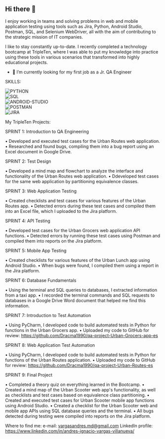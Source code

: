 ## Hi there 👋

I enjoy working in teams and solving problems in web and mobile application testing using tools such as Jira, Python, Android Studio, Postman, SQL, and Selenium WebDriver, all with the aim of contributing to the strategic mission of IT companies.

I like to stay constantly up-to-date. I recently completed a technology bootcamp at TripleTen, where I was able to put my knowledge into practice using these tools in various scenarios that transformed into highly educational projects.

- 🔭 I’m currently looking for my first job as a Jr. QA Engineer


SKILLS:

![PYTHON](https://img.shields.io/badge/PYTHON-20B2AA?style=for-the-badge)</br>
![SQL](https://img.shields.io/badge/SQL-F54927?style=for-the-badge)</br>
![ANDROID-STUDIO](https://img.shields.io/badge/ANDROID-STUDIO-1E4A75?style=for-the-badge)</br>
![POSTMAN](https://img.shields.io/badge/POSTMAN-BA7929?style=for-the-badge)</br>
![JIRA](https://img.shields.io/badge/JIRA-3B3937?style=for-the-badge)</br>

My TripleTen Projects: 

SPRINT 1: Introduction to QA Engineering

• Developed and executed test cases for the Urban Routes web application.
• Researched and found bugs, compiling them into a bug report using an Excel document in Google Drive.


SPRINT 2: Test Design

• Developed a mind map and flowchart to analyze the interface and functionality of the Urban Routes web application.
• Ddeveloped test cases for the same web application by partitioning equivalence classes.

SPRINT 3: Web Application Testing

• Created checklists and test cases for various features of the Urban Routes app.
• Detected errors during these test cases and compiled them into an Excel file, which I uploaded to the Jira platform.

SPRINT 4: API Testing

• Developed test cases for the Urban Grocers web application API functions.
• Detected errors by running these test cases using Postman and compiled them into reports on the Jira platform.

SPRINT 5: Mobile App Testing

• Created checklists for various features of the Urban Lunch app using Android Studio.
• When bugs were found, I compiled them using a report in the Jira platform.

SPRINT 6: Database Fundamentals

• Using the terminal and SQL queries to databases, I extracted information from a taxi app.
• I recorded the terminal commands and SQL requests to databases in a Google Drive Word document that helped me find this information.

SPRINT 7: Introduction to Test Automation

• Using PyCharm, I developed code to build automated tests in Python for functions in the Urban Grocers app.
• Uploaded my code to GitHub for review: https://github.com/Dracma1990/qa-project-Urban-Grocers-app-es

SPRINT 8: Web Application Test Automation

• Using PyCharm, I developed code to build automated tests in Python for functions of the Urban Routes application.
• Uploaded my code to GitHub for review: https://github.com/Dracma1990/qa-project-Urban-Routes-es

SPRINT 9: Final Project

• Completed a theory quiz on everything learned in the Bootcamp.
• Created a mind map of the Urban Scooter web app's functionality, as well as checklists and test cases based on equivalence class partitioning.
• Created and executed test cases for Urban Scooter mobile app functions using Android Studio.
• Created a checklist for the Urban Scooter web and mobile app APIs using SQL database queries and the terminal.
• All bugs detected during testing were compiled into reports on the Jira platform.

Where to find me:
e-mail: vargasandres.md@gmail.com
LinkedIn profile: https://www.linkedin.com/in/andres-ignacio-vargas-villanueva/ 

